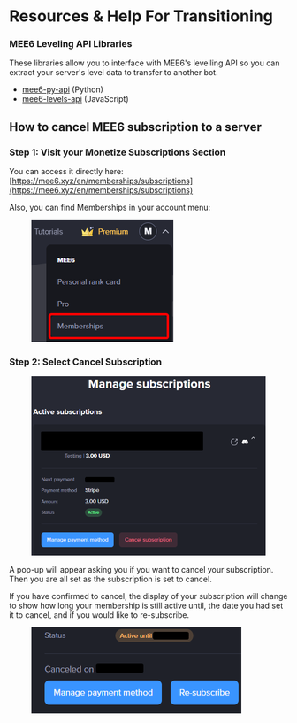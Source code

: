 # Resources & Help For Transitioning

### MEE6 Leveling API Libraries

These libraries allow you to interface with MEE6's levelling API so you can extract your server's level data to transfer to another bot.

* [mee6-py-api](https://github.com/hyperevo/mee6-py-api) (Python)
* [mee6-levels-api](https://github.com/rjt-rockx/mee6-levels-api) (JavaScript)

## How to cancel MEE6 subscription to a server

### Step 1: Visit your Monetize Subscriptions Section

You can access it directly here: [https://mee6.xyz/en/memberships/subscriptions](https://mee6.xyz/en/memberships/subscriptions)

Also, you can find Memberships in your account menu:

<figure><img src=".gitbook/assets/image.png" alt=""><figcaption></figcaption></figure>

### Step 2: Select Cancel Subscription

<figure><img src=".gitbook/assets/image (1).png" alt=""><figcaption></figcaption></figure>

A pop-up will appear asking you if you want to cancel your subscription.\
Then you are all set as the subscription is set to cancel.

If you have confirmed to cancel, the display of your subscription will change to show how long your membership is still active until, the date you had set it to cancel, and if you would like to re-subscribe.

<figure><img src=".gitbook/assets/image (2).png" alt=""><figcaption></figcaption></figure>
